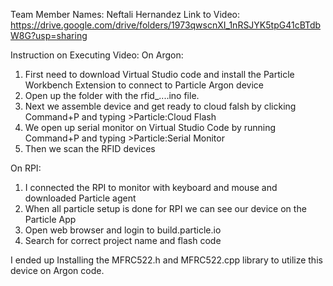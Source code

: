 Team Member Names: Neftali Hernandez
Link to Video: https://drive.google.com/drive/folders/1973qwscnXI_1nRSJYK5tpG41cBTdbW8G?usp=sharing

Instruction on Executing Video:
On Argon:
1. First need to download Virtual Studio code and install the Particle Workbench Extension to connect to Particle Argon device
2. Open up the folder with the rfid_....ino file.
3. Next we assemble device and get ready to cloud falsh by clicking Command+P and typing >Particle:Cloud Flash
4. We open up serial monitor on Virtual Studio Code by running Command+P and typing >Particle:Serial Monitor
5. Then we scan the RFID devices

On RPI:
1. I connected the RPI to monitor with keyboard and mouse and downloaded Particle agent
2. When all particle setup is done for RPI we can see our device on the Particle App
3. Open web browser and login to build.particle.io
4. Search for correct project name and flash code

I ended up Installing the MFRC522.h and MFRC522.cpp library to utilize this device on Argon code.
